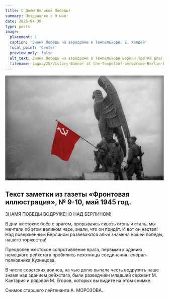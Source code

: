 ```yaml
---
title: С Днём Великой Победы!
summary: Поздравляю с 9 мая!
date: 2025-04-30
type: posts
image:
  placement: 1
  caption: 'Знамя Победы на аэродроме в Темпельхофе. Е. Халдей'
  focal_point: 'Center'
  preview_only: false
  alt_text: Знамя Победы на аэродроме в Темпельхофе Берлин Третий флаг Победы Евгений Халдей 2 мая 1945 год
  filename: imgmay25/Victory-Banner-at-the-Tempelhof-aerodrome-Berlin-Evgeny-Khaldey-1945.webp
---
```


![](static/img/may25/Victory-Banner-at-the-Tempelhof-aerodrome-Berlin-Evgeny-Khaldey-1945.webp)

## Текст заметки из газеты «Фронтовая иллюстрация», № 9-10, май 1945 год.

ЗНАМЯ ПОБЕДЫ ВОДРУЖЕНО НАД БЕРЛИНОМ!

В дни жестоких боёв с врагом, прорываясь сквозь огонь и сталь, мы мечтали об этом великом часе, знали, что он придёт. И вот он настал! Над поверженным Берлином развеваются алые знамена нашей победы, нашего торжества!

Преодолев жестокое сопротивление врага, первыми к зданию немецкого рейхстага пробились пехотинцы соединения генерал-полковника Кузнецова.

В числе советских воинов, на чью долю выпала честь водрузить наше знамя над зданием рейхстага, были разведчики младший сержант М. Кантария и рядовой М. Егоров, которых вы видите на этом снимке.

Снимок старшего лейтенанта А. МОРОЗОВА.